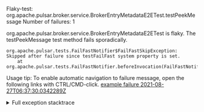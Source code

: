         
Flaky-test: org.apache.pulsar.broker.service.BrokerEntryMetadataE2ETest.testPeekMessage
Number of failures: 1

org.apache.pulsar.broker.service.BrokerEntryMetadataE2ETest is flaky. The testPeekMessage test method fails sporadically.

```
org.apache.pulsar.tests.FailFastNotifier$FailFastSkipException: Skipped after failure since testFailFast system property is set.
	at org.apache.pulsar.tests.FailFastNotifier.beforeInvocation(FailFastNotifier.java:88)

```

Usage tip: To enable automatic navigation to failure message, open the following links with CTRL/CMD-click.
[example failure 2021-08-27T06:37:30.0342289Z](https://github.com/apache/pulsar/runs/3440411059?check_suite_focus=true#step:9:1765)


<details>
<summary>Full exception stacktrace</summary>
<code><pre>
org.apache.pulsar.tests.FailFastNotifier$FailFastSkipException: Skipped after failure since testFailFast system property is set.
	at org.apache.pulsar.tests.FailFastNotifier.beforeInvocation(FailFastNotifier.java:88)

</pre></code>
</details>

